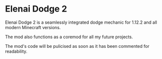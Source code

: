 # Elenai Dodge 2
Elenai Dodge 2 is a seamlessly integrated dodge mechanic for 1.12.2 and all modern Minecraft versions.

The mod also functions as a coremod for all my future projects.

The mod's code will be pulicised as soon as it has been commented for readability.
